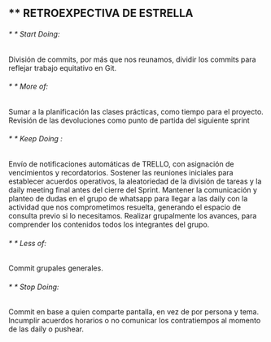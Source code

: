 ## ** RETROEXPECTIVA DE ESTRELLA

###### * * Start Doing: 
División de commits, por más que nos reunamos, dividir los commits para reflejar trabajo equitativo en Git.

###### * * More of: 
Sumar a la planificación las clases prácticas, como tiempo para el proyecto.
Revisión de las devoluciones como punto de partida del siguiente sprint

###### * * Keep Doing : 
Envío de notificaciones automáticas de TRELLO, con asignación de vencimientos y recordatorios.
Sostener las reuniones iniciales para establecer acuerdos operativos, la aleatoriedad de la división de tareas y la daily meeting final antes del cierre del Sprint.
Mantener la comunicación y planteo de dudas en el grupo de whatsapp para llegar a las daily con la actividad que nos comprometimos resuelta, generando el espacio de consulta previo si lo necesitamos.
Realizar grupalmente los avances, para comprender los contenidos todos los integrantes del grupo.
###### * * Less of: 
Commit grupales generales.

###### * * Stop Doing: 
Commit en base a quien comparte pantalla, en  vez de por persona y tema.
Incumplir acuerdos horarios o no comunicar los contratiempos al momento de las daily o pushear.
